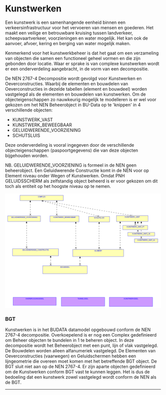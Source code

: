 ﻿# Kunstwerken

Een kunstwerk is een samenhangende eenheid binnen een verkeersinfrastructuur voor het vervoeren van mensen en goederen. Het maakt een veilige en betrouwbare kruising tussen landverkeer, scheepvaartverkeer, voorzieningen en water mogelijk. Het kan ook de aanvoer, afvoer, kering en berging van water mogelijk maken. 

Kenmerkend voor het kunstwerkbeheer is dat het gaat om een verzameling van objecten die samen een functioneel geheel vormen en die zijn gebonden door locatie. Waar er sprake is van complexe kunstwerken wordt er een onderverdeling aangebracht, in de vorm van een decompositie.

De NEN 2767-4 Decompositie wordt gevolgd voor Kunstwerken en Oeverconstructies. Waarbij de elementen en bouwdelen van Oeverconstructies in dezelde tabellen (element en bouwdeel) worden vastgelegd als de elementen en bouwdelen van kunstwerken. Om de objecteigenschappen zo nauwkeurig mogelijk te modelleren is er wel voor gekozen om het NEN Beheerobject in BU-Data op te 'knippen' in 4 verschillende objecten:

* KUNSTWERK_VAST
* KUNSTWERK_BEWEEGBAAR
* GELUIDWERENDE_VOORZIENING
* SCHUTSLUIS

Deze onderverdeling is vooral ingegeven door de verschillende objecteigenschappen (paspoortgegevens) die van deze objecten bijgehouden worden.

NB. GELUIDWERENDE_VOORZIENING is formeel in de NEN geen beheerobject. Een Geluidwerende Constructie komt in de NEN voor op Element niveau onder Wegen of Kunstwerken. Omdat PNH GELUIDSSCHERM als zelfstandig object beheerd is er voor gekozen om dit toch als entiteit op het hoogste niveau op te nemen.

![Kunstwerken](Kunstwerken.png)

### BGT

Kunstwerken is in het BUDATA datamodel opgebouwd conform de NEN 2767-4 decompositie. Overkoepelend is er nog een Complex gedefinieerd om Beheer objecten te bundelen in 1 te beheren object.
In deze decompositie wordt het Beheerobject met een punt, lijn of vlak vastgelegd. De Bouwdelen worden alleen alfanumeriek vastgelegd. De Elementen van Oeverconstructies (vaarwegen) en Geluidschermen hebben een lijngeometrie die overeen moet komen met het betreffende BGT object.
De BGT sluit niet aan op de NEN 2767-4. Er zijn aparte objecten gedefinieerd om de Kunstwerken conform BGT vast te kunnen leggen. Het is dus de bedoeling dat een kunstwerk zowel vastgelegd wordt conform de NEN als de BGT.

***

